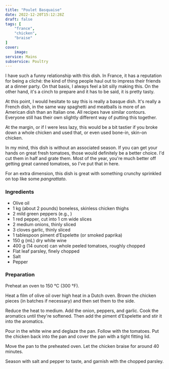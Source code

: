 ```yaml
---
title: "Poulet Basquaise"
date: 2022-12-20T15:12:28Z
draft: false
tags: [
    "france",
    "chicken",
    "braise"    
]
cover:
    image: 
service: Mains
subservice: Poultry
---
```


I have such a funny relationship with this dish. In France, it has a reputation for being a cliché: the kind of thing people haul out to impress their friends at a dinner party. On that basis, I always feel a bit silly making this. On the other hand, it's a cinch to prepare and it has to be said, it is pretty tasty.

At this point, I would hesitate to say this is really a basque dish. It's really a French dish, in the same way spaghetti and meatballs is more of an American dish than an Italian one. All recipes have similar contours. Everyone still has their own slightly different way of putting this together.

At the margin, or if I were less lazy, this would be a bit tastier if you broke down a whole chicken and used that, or even used bone-in, skin-on chicken.

In my mind, this dish is without an associated season. If you can get your hands on great fresh tomatoes, those would definitely be a better choice. I'd cut them in half and grate them. Most of the year, you're much better off getting great canned tomatoes, so I've put that in here.

For an extra dimension, this dish is great with something crunchy sprinkled on top like some _pangrattato_.

### Ingredients

* Olive oil
* 1 kg (about 2 pounds) boneless, skinless chicken thighs
* 2 mild green peppers (e.g., )
* 1 red pepper, cut into 1 cm wide slices
* 2 medium onions, thinly sliced
* 3 cloves garlic, thinly sliced
* 1 tablespoon piment d’Espelette (or smoked paprika)
* 150 g (mL) dry white wine
* 400 g (14 ounce) can whole peeled tomatoes, roughly chopped
* Flat leaf parsley, finely chopped
* Salt
* Pepper

### Preparation

Preheat an oven to 150 °C (300 °F).

Heat a film of olive oil over high heat in a Dutch oven. Brown the chicken pieces (in batches if necessary) and then set them to the side.

Reduce the heat to medium. Add the onion, peppers, and garlic. Cook the aromatics until they're softened. Then add the piment d'Espelette and stir it into the aromatics.

Pour in the white wine and deglaze the pan. Follow with the tomatoes. Put the chicken back into the pan and cover the pan with a tight fitting lid.

Move the pan to the preheated oven. Let the chicken braise for around 40 minutes.

Season with salt and pepper to taste, and garnish with the chopped parsley.
